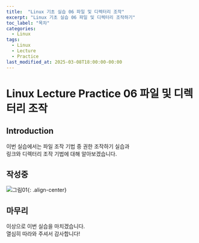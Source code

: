 ```yaml
---
title:  "Linux 기초 실습 06 파일 및 디렉터리 조작"
excerpt: "Linux 기초 실습 06 파일 및 디렉터리 조작하기"
toc_label: "목차"
categories:
  - Linux
tags:
  - Linux
  - Lecture
  - Practice
last_modified_at: 2025-03-08T18:00:00-00:00
---
```


# Linux Lecture Practice 06 파일 및 디렉터리 조작

## Introduction
이번 실습에서는 파일 조작 기법 중 권한 조작하기 실습과  
링크와 디렉터리 조작 기법에 대해 알아보겠습니다.

## 작성중

![그림01](https://ji-hun-park.github.io/assets/images/LNXIMG073.jpg "그림01"){: .align-center}

## 마무리
이상으로 이번 실습을 마치겠습니다.  
열심히 따라와 주셔서 감사합니다!
